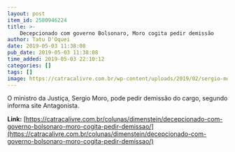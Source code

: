 ```yaml
---
layout: post
item_id: 2580946224
title: >-
    Decepcionado com governo Bolsonaro, Moro cogita pedir demissão
author: Tatu D'Oquei
date: 2019-05-03 11:38:08
pub_date: 2019-05-03 11:38:08
time_added: 2019-05-03 22:10:12
categories: []
tags: []
image: https://catracalivre.com.br/wp-content/uploads/2019/02/sergio-moro-1-600x400.jpg
---
```


O ministro da Justiça, Sergio Moro, pode pedir demissão do cargo, segundo informa site Antagonista.

**Link:** [https://catracalivre.com.br/colunas/dimenstein/decepcionado-com-governo-bolsonaro-moro-cogita-pedir-demissao/](https://catracalivre.com.br/colunas/dimenstein/decepcionado-com-governo-bolsonaro-moro-cogita-pedir-demissao/)

